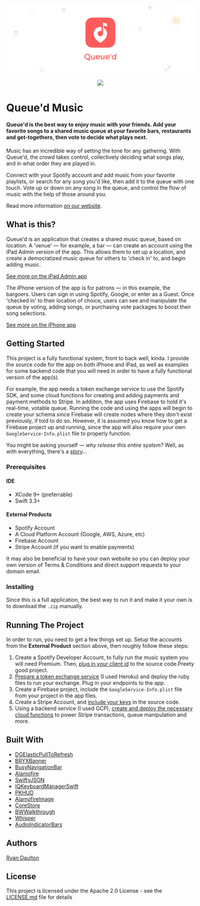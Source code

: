![logo](Repo-Assets/queued.png)
<p align="center"> 
<img src="Repo-Assets/showcase-gif.gif">
</p>

# Queue'd Music
#### Queue'd is the best way to enjoy music with your friends. Add your favorite songs to a shared music queue at your favorite bars, restaurants and get-togethers, then vote to decide what plays next.  

Music has an incredible way of setting the tone for any gathering. With Queue'd, the crowd takes control, collectively deciding what songs play, and in what order they are played in. 

Connect with your Spotify account and add music from your favorite playlists, or search for any song you'd like, then add it to the queue with one touch. Vote up or down on any song in the queue, and control the flow of music with the help of those around you.

Read more information [on our website](https://www.redshepardsoftware.com/queued.html).

## What is this?

Queue'd is an application that creates a shared music queue, based on location. A 'venue' — for example, a bar — can create an account using the iPad Admin version of the app. This allows them to set up a location, and create a democratized music queue for others to 'check in' to, and begin adding music. 

[See more on the iPad Admin app](https://www.queuedapp.com/host.html)

The iPhone version of the app is for patrons — in this example, the bargoers. Users can sign in using Spotify, Google, or enter as a Guest. Once 'checked in' to their location of choice, users can see and manipulate the queue by voting, adding songs, or purchasing vote packages to boost their song selections.

[See more on the iPhone app](https://www.queuedapp.com)

## Getting Started

This project is a fully functional system, front to back well, kinda. I provide the source code for the app on both iPhone and iPad, as well as examples for some backend code that you will need in order to have a fully functional version of the app(s).

For example, the app needs a token exchange service to use the Spotify SDK, and some cloud functions for creating and adding payments and payment methods to Stripe. In addiiton, the app uses Firebase to hold it's real-time, votable queue. Running the code and using the apps will begin to create your schema since Firebase will create nodes where they don't exist previously, if told to do so. However, it is assumed you know how to get a Firebase project up and running, since the app will also require your own `GoogleService-Info.plist` file to properly function. 

You might be asking yourself — _why release this entire system?_ Well, as with everything, there's a [story](https://www.redshepardsoftware.com/blog/open-sourcing.html)...

### Prerequisites
#### IDE
- XCode 9+ (preferrable)
- Swift 3.3+

#### External Products
- Spotify Account
- A Cloud Platform Account (Google, AWS, Azure, etc)
- Firebase Account
- Stripe Account (if you want to enable payments)

It may also be beneficial to have your own website so you can deploy your own version of Terms & Conditions and direct support requests to your domain email.

### Installing

Since this is a full application, the best way to run it and make it your own is to download the `.zip` manually.

## Running The Project

In order to run, you need to get a few things set up. Setup the accounts from the **External Product** section above, then roughly follow these steps:
1. Create a Spotify Developer Account, to fully run the music system you will need Premium. Then, [plug in your client id](https://github.com/rldaulton/queued-music/wiki/Adding-Your-Spotify-Information) to the source code.Preety good project.
2. [Prepare a token exchange service](https://github.com/rldaulton/queued-music/wiki/Adding-Your-Spotify-Information#creating-a-token-swap-service) (I used Heroku) and deploy the ruby files to run your exchange. Plug in your endpoints to the app.
3. Create a Firebase project, include the `GoogleService-Info.plist` file from your project in the app files.
4. Create a Stripe Account, and [include your keys](https://github.com/rldaulton/queued-music/wiki/Adding-Your-Stripe-Information) in the source code. 
5. Using a backend service (I used GCP), [create and deploy the necessary cloud functions](https://github.com/rldaulton/queued-music/wiki/Creating-Your-'Serverless'-Backend) to power Stripe transactions, queue manipulation and more.

## Built With

- [DGElasticPullToRefresh](https://github.com/gontovnik/DGElasticPullToRefresh)
- [BRYXBanner](https://github.com/bryx-inc/BRYXBanner)
- [BusyNavigationBar](https://github.com/gmertk/BusyNavigationBar)
- [Alamofire](https://github.com/Alamofire/Alamofire)
- [SwiftyJSON](https://github.com/SwiftyJSON/SwiftyJSON)
- [IQKeyboardManagerSwift](https://github.com/hackiftekhar/IQKeyboardManager)
- [PKHUD](https://github.com/pkluz/PKHUD)
- [AlamofireImage](https://github.com/Alamofire/AlamofireImage)
- [CoreStore](https://github.com/JohnEstropia/CoreStore)
- [BWWalkthrough](https://github.com/ariok/BWWalkthrough)
- [Whisper](https://github.com/hyperoslo/Whisper)
- [AudioIndicatorBars](https://github.com/LeonardoCardoso/AudioIndicatorBars)

## Authors

[Ryan Daulton](https://ryandaulton.com)

## License

This project is licensed under the Apache 2.0 License - see the [LICENSE.md](https://github.com/rldaulton/queued-music/blob/master/LICENSE) file for details

